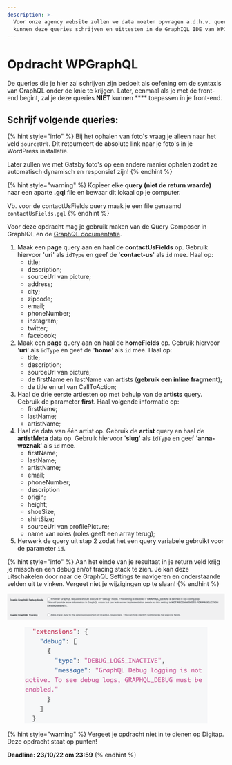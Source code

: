 ```yaml
---
description: >-
  Voor onze agency website zullen we data moeten opvragen a.d.h.v. queries. We
  kunnen deze queries schrijven en uittesten in de GraphIQL IDE van WPGraphQL.
---
```


# Opdracht WPGraphQL

De queries die je hier zal schrijven zijn bedoelt als oefening om de syntaxis van GraphQL onder de knie te krijgen. Later, eenmaal als je met de front-end begint, zal je deze queries **NIET** kunnen **** toepassen in je front-end.

## Schrijf volgende queries:

{% hint style="info" %}
Bij het ophalen van foto's vraag je alleen naar het veld `sourceUrl`. Dit retourneert de absolute link naar je foto's in je WordPress installatie.&#x20;

Later zullen we met Gatsby foto's op een andere manier ophalen zodat ze automatisch dynamisch en responsief zijn!
{% endhint %}

{% hint style="warning" %}
Kopieer elke **query (niet de return waarde)** naar een aparte **.gql** file en bewaar dit lokaal op je computer.

Vb. voor de contactUsFields query maak je een file genaamd `contactUsFields.gql`
{% endhint %}

Voor deze opdracht mag je gebruik maken van de Query Composer in GraphIQL en de [GraphQL documentatie](https://graphql.org/learn/).

1. Maak een **page** query aan en haal de **contactUsFields** op. Gebruik hiervoor '**uri**' als `idType` en geef de '**contact-us**' als `id` mee. Haal op:
   * title;
   * description;
   * sourceUrl van picture;
   * address;
   * city;
   * zipcode;
   * email;
   * phoneNumber;
   * instagram;
   * twitter;
   * facebook;
2. Maak een **page** query aan en haal de **homeFields** op. Gebruik hiervoor '**uri**' als `idType` en geef de '**home**' als `id` mee. Haal op:
   * title;
   * description;
   * sourceUrl van picture;
   * de firstName en lastName van artists (**gebruik een inline fragment**);&#x20;
   * de title en url van CallToAction;
3. Haal de drie eerste artiesten op met behulp van de **artists** query. Gebruik de parameter **first**. Haal volgende informatie op:
   * firstName;
   * lastName;
   * artistName;
4. Haal de data van één artist op. Gebruik de **artist** query en haal de **artistMeta** data op. Gebruik hiervoor '**slug'** als `idType` en geef '**anna-woznak**' als `id` mee.
   * firstName;
   * lastName;
   * artistName;
   * email;
   * phoneNumber;
   * description
   * origin;
   * height;
   * shoeSize;
   * shirtSize;
   * sourceUrl van profilePicture;
   * name van roles (roles geeft een array terug);
5. Herwerk de query uit stap 2 zodat het een query variabele gebruikt voor de parameter `id`.

{% hint style="info" %}
Aan het einde van je resultaat in je return veld krijg je misschien een debug en/of tracing stack te zien. Je kan deze uitschakelen door naar de GraphQL Settings te navigeren en onderstaande velden uit te vinken. Vergeet niet je wijzigingen op te slaan!
{% endhint %}

![](<../../.gitbook/assets/image (34).png>)

<figure><img src="../../.gitbook/assets/image (226).png" alt=""><figcaption></figcaption></figure>

{% hint style="warning" %}
Vergeet je opdracht niet in te dienen op Digitap. Deze opdracht staat op punten!

**Deadline: 23/10/22 om 23:59**
{% endhint %}
